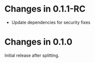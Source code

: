 # Changes in 0.1.1-RC

-   Update dependencies for security fixes

# Changes in 0.1.0

Initial release after splitting.
